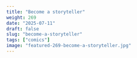 ```yaml
---
title: "Become a storyteller"
weight: 269
date: "2025-07-11"
draft: false
slug: "become-a-storyteller"
tags: ["comics"]
image: "featured-269-become-a-storyteller.jpg"
---
```

